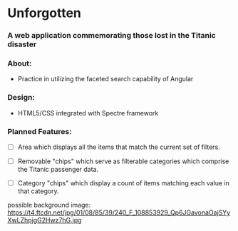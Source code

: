 # Unforgotten
### **A web application commemorating those lost in the Titanic disaster**

### **About:**

- Practice in utilizing the faceted search capability of Angular

### **Design:**

- HTML5/CSS integrated with Spectre framework

### **Planned Features:**

- [ ] Area which displays all the items that match the current set of filters.

- [ ] Removable "chips" which serve as filterable categories which comprise the Titanic passenger data.

- [ ] Category "chips" which display a count of items matching each value in that category.

possible background image:
https://t4.ftcdn.net/jpg/01/08/85/39/240_F_108853929_Qp6JGavonaOajSYyXwLZhpjgG2Hwz7hG.jpg
